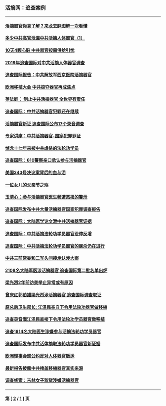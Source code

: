 ### 活摘网：追查案例
---
#### [活摘器官你真了解？来龙去脉图解一次看懂](../../pages/nf5880/n13013820.md?09150430) 
#### [多少中共高官泄漏中共活摘人体器官（1）](../../pages/nf5880/n12671234.md?09150430) 
#### [10天4颗心脏 中共器官按需供给引忧](../../pages/nf5880/n12326366.md?09150430) 
#### [2019年追查国际对中共活摘人体器官调查](../../pages/nf5880/n11917733.md?09150430) 
#### [追查国际报告：中共解放军西京医院活摘器官](../../pages/nf5880/n11838359.md?09150430) 
#### [欧洲移植大会 中共掠夺器官再成焦点](../../pages/nf5880/n11538883.md?09150430) 
#### [英法庭： 制止中共活摘器官 全世界有责任](../../pages/nf5880/n11330691.md?09150430) 
#### [追查国际：中共活摘器官犯罪还在继续](../../pages/nf5880/n11218301.md?09150430) 
#### [活摘器官新证 追查国际公布17个录音调查](../../pages/nf5880/n10897744.md?09150430) 
#### [专家讲座：中共活摘器官-国家犯罪罪证](../../pages/nf5880/n8828153.md?09150430) 
#### [悼念十七年来被中共虐杀的法轮功学员](../../pages/nf5880/n8124823.md?09150430) 
#### [追查国际：610警察亲口承认参与活摘器官](../../pages/nf5880/n8109067.md?09150430) 
#### [美国343号决议案背后的血与泪](../../pages/nf5880/n8020684.md?09150430) 
#### [一位女儿的父亲节之殇](../../pages/nf5880/n8014122.md?09150430) 
#### [玉清心：参与活摘器官医生频遭恶报的警示](../../pages/nf5880/n4637546.md?09150430) 
#### [追查国际发布中共大量活摘器官国家犯罪调查报告](../../pages/nf5880/n4613428.md?09150430) 
#### [追查国际：大陆医学论文泄中共活摘器官证据](../../pages/nf5880/n4608794.md?09150430) 
#### [追查国际：中共活摘法轮功学员器官没停反增](../../pages/nf5880/n4584075.md?09150430) 
#### [追查国际：中共活摘法轮功学员器官的屠杀仍在进行](../../pages/nf5880/n4299154.md?09150430) 
#### [中共三前常委和二军头间接承认涉大案](../../pages/nf5880/n4286244.md?09150430) 
#### [2108名大陆军医涉活摘器官 追查国际第二批名单出炉](../../pages/nf5880/n4284769.md?09150430) 
#### [梁光烈2年前访美举止异常或有原因](../../pages/nf5880/n4279686.md?09150430) 
#### [曾庆红郭伯雄梁光烈涉活摘器官 追查国际调查取证](../../pages/nf5880/n4278462.md?09150430) 
#### [原总后卫生部长: 江泽民亲自下令用法轮功器官做移植](../../pages/nf5880/n4263864.md?09150430) 
#### [追查录音曝江泽民直接下令用法轮功学员器官做移植](../../pages/nf5880/n4261268.md?09150430) 
#### [追查1814名大陆医生涉嫌参与活摘法轮功学员器官](../../pages/nf5880/n4259055.md?09150430) 
#### [追查国际发布中共活体摘取法轮功学员器官新证据](../../pages/nf5880/n4258255.md?09150430) 
#### [欧洲理事会颁公约反对人体器官贩运](../../pages/nf5880/n4206955.md?09150430) 
#### [最新报告披露中共掩盖移植器官真实来源](../../pages/nf5880/n4140084.md?09150430) 
#### [调查线索：吉林女子监狱涉嫌活摘器官](../../pages/nf5880/n4044366.md?09150430) 

---
#### 第 [ [2](./2.md?09150430) / [1](./1.md?09150430) ] 页
